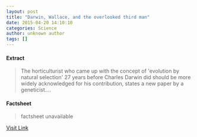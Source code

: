 ```yaml
---
layout: post
title: "Darwin, Wallace, and the overlooked third man"
date: 2015-04-20 14:10:10
categories: Science
author: unknown author
tags: []
---
```



#### Extract
>The horticulturist who came up with the concept of 'evolution by natural selection' 27 years before Charles Darwin did should be more widely acknowledged for his contribution, states a new paper by a geneticist....

#### Factsheet
>factsheet unavailable

[Visit Link](http://feeds.sciencedaily.com/~r/sciencedaily/~3/7v42GcAWfY0/150420101010.htm)


